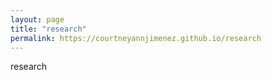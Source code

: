 ```yaml
---
layout: page
title: "research"
permalink: https://courtneyannjimenez.github.io/research
---
```


research
